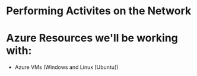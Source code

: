 # Performing Activites on the Network

# Azure Resources we'll be working with:
 - Azure VMs (Windows and Linux [Ubuntu])

